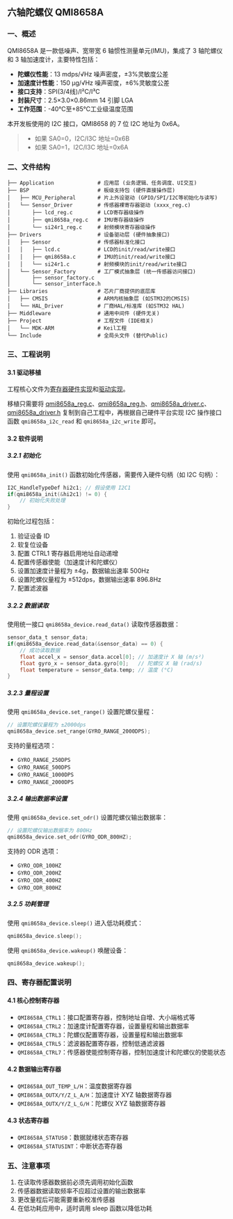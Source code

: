 ## 六轴陀螺仪 QMI8658A

### 一、概述

QMI8658A 是一款低噪声、宽带宽 6 轴惯性测量单元(IMU)，集成了 3 轴陀螺仪和 3 轴加速度计，主要特性包括：

- **陀螺仪性能**：13 mdps/√Hz 噪声密度，±3%灵敏度公差
- **加速度计性能**：150 μg/√Hz 噪声密度，±6%灵敏度公差
- **接口支持**：SPI(3/4线)/I²C/I³C
- **封装尺寸**：2.5×3.0×0.86mm 14 引脚 LGA
- **工作范围**：-40℃至+85℃工业级温度范围

本开发板使用的 I2C 接口，QMI8658 的 7 位 I2C 地址为 0x6A。

> - 如果 SA0=0，I2C/I3C 地址=0x6B
> - 如果 SA0=1，I2C/I3C 地址=0x6A

### 二、文件结构

```
├── Application              # 应用层 (业务逻辑、任务调度、UI交互)
├── BSP                      # 板级支持包 (硬件直接操作层)
│   ├── MCU_Peripheral       # 片上外设驱动 (GPIO/SPI/I2C等初始化与读写)
│   └── Sensor_Driver        # 传感器裸寄存器驱动 (xxxx_reg.c)
│       ├── lcd_reg.c        # LCD寄存器级操作
│       ├── qmi8658a_reg.c   # IMU寄存器级操作
│       └── si24r1_reg.c     # 射频模块寄存器级操作
├── Drivers                  # 设备驱动层 (硬件抽象接口)
│   ├── Sensor               # 传感器标准化接口 
│   │   ├── lcd.c            # LCD的init/read/write接口
│   │   ├── qmi8658a.c       # IMU的init/read/write接口
│   │   └── si24r1.c         # 射频模块的init/read/write接口
│   └── Sensor_Factory       # 工厂模式抽象层 (统一传感器访问接口)
│       ├── sensor_factory.c 
│       └── sensor_interface.h 
├── Libraries                # 芯片厂商提供的底层库 
│   ├── CMSIS                # ARM内核抽象层 (如STM32的CMSIS)
│   └── HAL_Driver           # 厂商HAL/标准库 (如STM32 HAL)
├── Middleware               # 通用中间件 (硬件无关)
├── Project                  # 工程文件 (IDE相关)
│   └── MDK-ARM              # Keil工程
└── Include                  # 全局头文件 (替代Public)
```

### 三、工程说明

#### 3.1 驱动移植

工程核心文件为[寄存器硬件实现](BSP/Module_Driver/QMI8658A/qmi8658a_reg.c)和[驱动实现](BSP/Module_Driver/QMI8658A/qmi8658a_driver.c)。

移植只需要将 [qmi8658a_reg.c](i2c/QMI8658A/BSP/Module_Driver/QMI8658A/qmi8658a_reg.c)、[qmi8658a_reg.h](i2c/QMI8658A/BSP/Module_Driver/QMI8658A/qmi8658a_reg.h)、[qmi8658a_driver.c](QMI8658A/BSP/Module_Driver/QMI8658A/qmi8658a_driver.c)、[qmi8658a_driver.h](i2c/QMI8658A/BSP/Module_Driver/QMI8658A/qmi8658a_driver.h) 复制到自己工程中，再根据自己硬件平台实现 I2C 操作接口函数 `qmi8658a_i2c_read` 和 `qmi8658a_i2c_write` 即可。

#### 3.2 软件说明

##### 3.2.1 初始化

使用 `qmi8658a_init()` 函数初始化传感器，需要传入硬件句柄（如 I2C 句柄）：

```c
I2C_HandleTypeDef hi2c1; // 假设使用 I2C1
if(qmi8658a_init(&hi2c1) != 0) {
    // 初始化失败处理
}
```

初始化过程包括：
1. 验证设备 ID
2. 软复位设备
3. 配置 CTRL1 寄存器启用地址自动递增
4. 配置传感器使能（加速度计和陀螺仪）
5. 设置加速度计量程为 ±4g，数据输出速率 500Hz
6. 设置陀螺仪量程为 ±512dps，数据输出速率 896.8Hz
7. 配置滤波器

##### 3.2.2 数据读取

使用统一接口 `qmi8658a_device.read_data()` 读取传感器数据：

```c
sensor_data_t sensor_data;
if(qmi8658a_device.read_data(&sensor_data) == 0) {
    // 成功读取数据
    float accel_x = sensor_data.accel[0]; // 加速度计 X 轴 (m/s²)
    float gyro_x = sensor_data.gyro[0];   // 陀螺仪 X 轴 (rad/s)
    float temperature = sensor_data.temp; // 温度 (°C)
}
```

##### 3.2.3 量程设置

使用 `qmi8658a_device.set_range()` 设置陀螺仪量程：

```c
// 设置陀螺仪量程为 ±2000dps
qmi8658a_device.set_range(GYRO_RANGE_2000DPS);
```

支持的量程选项：
- `GYRO_RANGE_250DPS`
- `GYRO_RANGE_500DPS`
- `GYRO_RANGE_1000DPS`
- `GYRO_RANGE_2000DPS`

##### 3.2.4 输出数据率设置

使用 `qmi8658a_device.set_odr()` 设置陀螺仪输出数据率：

```c
// 设置陀螺仪输出数据率为 800Hz
qmi8658a_device.set_odr(GYRO_ODR_800HZ);
```

支持的 ODR 选项：
- `GYRO_ODR_100HZ`
- `GYRO_ODR_200HZ`
- `GYRO_ODR_400HZ`
- `GYRO_ODR_800HZ`

##### 3.2.5 功耗管理

使用 `qmi8658a_device.sleep()` 进入低功耗模式：

```c
qmi8658a_device.sleep();
```

使用 `qmi8658a_device.wakeup()` 唤醒设备：

```c
qmi8658a_device.wakeup();
```

### 四、寄存器配置说明

#### 4.1 核心控制寄存器

- `QMI8658A_CTRL1`：接口配置寄存器，控制地址自增、大小端格式等
- `QMI8658A_CTRL2`：加速度计配置寄存器，设置量程和输出数据率
- `QMI8658A_CTRL3`：陀螺仪配置寄存器，设置量程和输出数据率
- `QMI8658A_CTRL5`：滤波器配置寄存器，控制低通滤波器
- `QMI8658A_CTRL7`：传感器使能控制寄存器，控制加速度计和陀螺仪的使能状态

#### 4.2 数据输出寄存器

- `QMI8658A_OUT_TEMP_L/H`：温度数据寄存器
- `QMI8658A_OUTX/Y/Z_L_A/H`：加速度计 XYZ 轴数据寄存器
- `QMI8658A_OUTX/Y/Z_L_G/H`：陀螺仪 XYZ 轴数据寄存器

#### 4.3 状态寄存器

- `QMI8658A_STATUS0`：数据就绪状态寄存器
- `QMI8658A_STATUSINT`：中断状态寄存器

### 五、注意事项

1. 在读取传感器数据前必须先调用初始化函数
2. 传感器数据读取频率不应超过设置的输出数据率
3. 更改量程后可能需要重新校准传感器
4. 在低功耗应用中，适时调用 sleep 函数以降低功耗